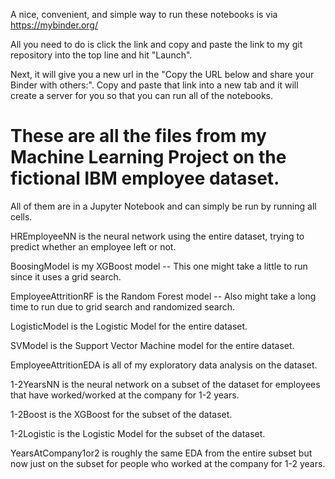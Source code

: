 A nice, convenient, and simple way to run these notebooks is via https://mybinder.org/ 

All you need to do is click the link and copy and paste the link to my git repository into the top line and hit "Launch".

Next, it will give you a new url in the "Copy the URL below and share your Binder with others:". Copy and paste that link into a new tab and it will create a server for you so that you can run all of the notebooks.



# These are all the files from my Machine Learning Project on the fictional IBM employee dataset.

All of them are in a Jupyter Notebook and can simply be run by running all cells.

HREmployeeNN is the neural network using the entire dataset, trying to predict whether an employee left or not.

BoosingModel is my XGBoost model -- This one might take a little to run since it uses a grid search.

EmployeeAttritionRF is the Random Forest model -- Also might take a long time to run due to grid search and randomized search.

LogisticModel is the Logistic Model for the entire dataset.

SVModel is the Support Vector Machine model for the entire dataset.

EmployeeAttritionEDA is all of my exploratory data analysis on the dataset.

1-2YearsNN is the neural network on a subset of the dataset for employees that have worked/worked at the company for 1-2 years.

1-2Boost is the XGBoost for the subset of the dataset.

1-2Logistic is the Logistic Model for the subset of the dataset.

YearsAtCompany1or2 is roughly the same EDA from the entire subset but now just on the subset for people who worked at the 
company for 1-2 years.
